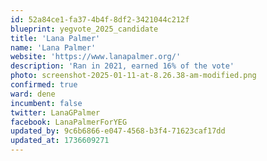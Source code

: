 ```yaml
---
id: 52a84ce1-fa37-4b4f-8df2-3421044c212f
blueprint: yegvote_2025_candidate
title: 'Lana Palmer'
name: 'Lana Palmer'
website: 'https://www.lanapalmer.org/'
description: 'Ran in 2021, earned 16% of the vote'
photo: screenshot-2025-01-11-at-8.26.38-am-modified.png
confirmed: true
ward: dene
incumbent: false
twitter: LanaGPalmer
facebook: LanaPalmerForYEG
updated_by: 9c6b6866-e047-4568-b3f4-71623caf17dd
updated_at: 1736609271
---
```

